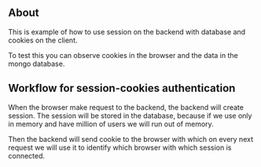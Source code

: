 ## About

This is example of how to use session on the backend with database and cookies on the client.

To test this you can observe cookies in the browser and the data in the mongo database.

## Workflow for session-cookies authentication

When the browser make request to the backend, the backend will create session. The session will be stored in the database, because if we use only in memory and have million of users we will run out of memory.

Then the backend will send cookie to the browser with which on every next request we will use it to identify which browser with which session is connected.
